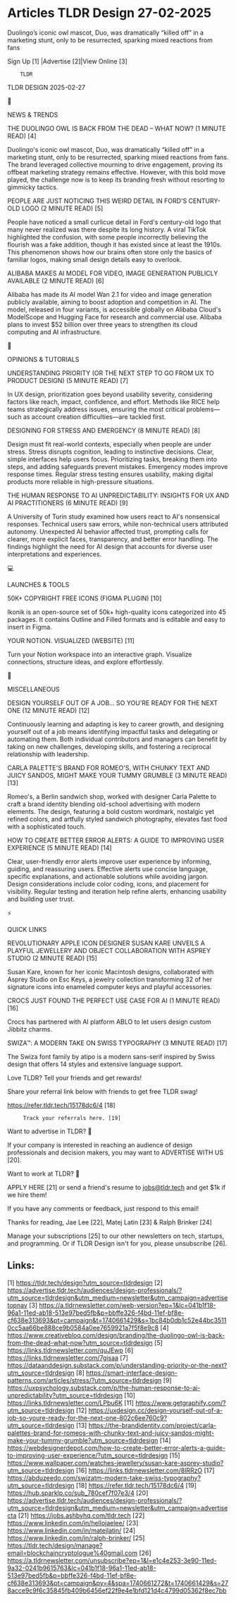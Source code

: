# Articles TLDR Design 27-02-2025

Duolingo’s iconic owl mascot, Duo, was dramatically “killed off”
in a marketing stunt, only to be resurrected, sparking mixed reactions
from
fans ‌ ‌ ‌ ‌ ‌ ‌ ‌ ‌ ‌ ‌ ‌ ‌ ‌ ‌ ‌ ‌ ‌ ‌ ‌ ‌ ‌ ‌ ‌ ‌ ‌ ‌  ‌ ‌ ‌ ‌ ‌ ‌ ‌ ‌ ‌ ‌ ‌ ‌ ‌ ‌ ‌ ‌ ‌ ‌ ‌ ‌ ‌ ‌ ‌ ‌ ‌ ‌ 


 Sign Up [1] |Advertise [2]|View Online [3] 

		TLDR 

TLDR DESIGN 2025-02-27

📱 

NEWS & TRENDS

 THE DUOLINGO OWL IS BACK FROM THE DEAD – WHAT NOW? (1 MINUTE READ)
[4] 

 Duolingo's iconic owl mascot, Duo, was dramatically “killed off”
in a marketing stunt, only to be resurrected, sparking mixed reactions
from fans. The brand leveraged collective mourning to drive
engagement, proving its offbeat marketing strategy remains effective.
However, with this bold move played, the challenge now is to keep its
branding fresh without resorting to gimmicky tactics. 

 PEOPLE ARE JUST NOTICING THIS WEIRD DETAIL IN FORD'S CENTURY-OLD LOGO
(2 MINUTE READ) [5] 

 People have noticed a small curlicue detail in Ford's century-old
logo that many never realized was there despite its long history. A
viral TikTok highlighted the confusion, with some people incorrectly
believing the flourish was a fake addition, though it has existed
since at least the 1910s. This phenomenon shows how our brains often
store only the basics of familiar logos, making small design details
easy to overlook. 

 ALIBABA MAKES AI MODEL FOR VIDEO, IMAGE GENERATION PUBLICLY AVAILABLE
(2 MINUTE READ) [6] 

 Alibaba has made its AI model Wan 2.1 for video and image generation
publicly available, aiming to boost adoption and competition in AI.
The model, released in four variants, is accessible globally on
Alibaba Cloud's ModelScope and Hugging Face for research and
commercial use. Alibaba plans to invest $52 billion over three years
to strengthen its cloud computing and AI infrastructure. 

🚀 

OPINIONS & TUTORIALS

 UNDERSTANDING PRIORITY (OR THE NEXT STEP TO GO FROM UX TO PRODUCT
DESIGN) (5 MINUTE READ) [7] 

 In UX design, prioritization goes beyond usability severity,
considering factors like reach, impact, confidence, and effort.
Methods like RICE help teams strategically address issues, ensuring
the most critical problems—such as account creation
difficulties—are tackled first. 

 DESIGNING FOR STRESS AND EMERGENCY (8 MINUTE READ) [8] 

 Design must fit real-world contexts, especially when people are under
stress. Stress disrupts cognition, leading to instinctive decisions.
Clear, simple interfaces help users focus. Prioritizing tasks,
breaking them into steps, and adding safeguards prevent mistakes.
Emergency modes improve response times. Regular stress testing ensures
usability, making digital products more reliable in high-pressure
situations. 

 THE HUMAN RESPONSE TO AI UNPREDICTABILITY: INSIGHTS FOR UX AND AI
PRACTITIONERS (6 MINUTE READ) [9] 

 A University of Turin study examined how users react to AI's
nonsensical responses. Technical users saw errors, while non-technical
users attributed autonomy. Unexpected AI behavior affected trust,
prompting calls for clearer, more explicit faces, transparency, and
better error handling. The findings highlight the need for AI design
that accounts for diverse user interpretations and experiences. 

💻 

LAUNCHES & TOOLS

 50K+ COPYRIGHT FREE ICONS (FIGMA PLUGIN) [10] 

 Ikonik is an open-source set of 50k+ high-quality icons categorized
into 45 packages. It contains Outline and Filled formats and is
editable and easy to insert in Figma. 

 YOUR NOTION. VISUALIZED (WEBSITE) [11] 

 Turn your Notion workspace into an interactive graph. Visualize
connections, structure ideas, and explore effortlessly. 

🎁 

MISCELLANEOUS

 DESIGN YOURSELF OUT OF A JOB… SO YOU'RE READY FOR THE NEXT ONE (12
MINUTE READ) [12] 

 Continuously learning and adapting is key to career growth, and
designing yourself out of a job means identifying impactful tasks and
delegating or automating them. Both individual contributors and
managers can benefit by taking on new challenges, developing skills,
and fostering a reciprocal relationship with leadership. 

 CARLA PALETTE'S BRAND FOR ROMEO'S, WITH CHUNKY TEXT AND JUICY SANDOS,
MIGHT MAKE YOUR TUMMY GRUMBLE (3 MINUTE READ) [13] 

 Romeo's, a Berlin sandwich shop, worked with designer Carla Palette
to craft a brand identity blending old-school advertising with modern
elements. The design, featuring a bold custom wordmark, nostalgic yet
refined colors, and artfully styled sandwich photography, elevates
fast food with a sophisticated touch. 

 HOW TO CREATE BETTER ERROR ALERTS: A GUIDE TO IMPROVING USER
EXPERIENCE (5 MINUTE READ) [14] 

 Clear, user-friendly error alerts improve user experience by
informing, guiding, and reassuring users. Effective alerts use concise
language, specific explanations, and actionable solutions while
avoiding jargon. Design considerations include color coding, icons,
and placement for visibility. Regular testing and iteration help
refine alerts, enhancing usability and building user trust. 

⚡ 

QUICK LINKS

 REVOLUTIONARY APPLE ICON DESIGNER SUSAN KARE UNVEILS A PLAYFUL
JEWELLERY AND OBJECT COLLABORATION WITH ASPREY STUDIO (2 MINUTE READ)
[15] 

 Susan Kare, known for her iconic Macintosh designs, collaborated with
Asprey Studio on Esc Keys, a jewelry collection transforming 32 of her
signature icons into enameled computer keys and playful accessories. 

 CROCS JUST FOUND THE PERFECT USE CASE FOR AI (1 MINUTE READ) [16] 

 Crocs has partnered with AI platform ABLO to let users design custom
Jibbitz charms. 

 SWIZA™: A MODERN TAKE ON SWISS TYPOGRAPHY (3 MINUTE READ) [17] 

 The Swiza font family by atipo is a modern sans-serif inspired by
Swiss design that offers 14 styles and extensive language support. 

Love TLDR? Tell your friends and get rewards!

 Share your referral link below with friends to get free TLDR swag! 

 https://refer.tldr.tech/15178dc6/4 [18] 

		 Track your referrals here. [19] 

Want to advertise in TLDR? 📰

 If your company is interested in reaching an audience of design
professionals and decision makers, you may want to ADVERTISE WITH US
[20]. 

Want to work at TLDR? 💼

 APPLY HERE [21] or send a friend's resume to jobs@tldr.tech and get
$1k if we hire them! 

 If you have any comments or feedback, just respond to this email! 

Thanks for reading, 
Jae Lee [22], Matej Latin [23] & Ralph Brinker [24] 

 Manage your subscriptions [25] to our other newsletters on tech,
startups, and programming. Or if TLDR Design isn't for you, please
unsubscribe [26]. 

 

Links:
------
[1] https://tldr.tech/design?utm_source=tldrdesign
[2] https://advertise.tldr.tech/audiences/design-professionals/?utm_source=tldrdesign&utm_medium=newsletter&utm_campaign=advertisetopnav
[3] https://a.tldrnewsletter.com/web-version?ep=1&lc=041b1f18-96a1-11ed-ab18-513e97bed5fb&p=bbffe326-f4bd-11ef-bf8e-cf638e313693&pt=campaign&t=1740661429&s=1bc84b0db1c52e44bc35110cc5aa66be888ce9b0584a0ee7659921a7f5f8e9c8
[4] https://www.creativebloq.com/design/branding/the-duolingo-owl-is-back-from-the-dead-what-now?utm_source=tldrdesign
[5] https://links.tldrnewsletter.com/quJEwp
[6] https://links.tldrnewsletter.com/7gisaa
[7] https://dataanddesign.substack.com/p/understanding-priority-or-the-next?utm_source=tldrdesign
[8] https://smart-interface-design-patterns.com/articles/stress/?utm_source=tldrdesign
[9] https://uxpsychology.substack.com/p/the-human-response-to-ai-unpredictability?utm_source=tldrdesign
[10] https://links.tldrnewsletter.com/LPbu6K
[11] https://www.getgraphify.com/?utm_source=tldrdesign
[12] https://uxdesign.cc/design-yourself-out-of-a-job-so-youre-ready-for-the-next-one-802c6ee760c9?utm_source=tldrdesign
[13] https://the-brandidentity.com/project/carla-palettes-brand-for-romeos-with-chunky-text-and-juicy-sandos-might-make-your-tummy-grumble?utm_source=tldrdesign
[14] https://webdesignerdepot.com/how-to-create-better-error-alerts-a-guide-to-improving-user-experience/?utm_source=tldrdesign
[15] https://www.wallpaper.com/watches-jewellery/susan-kare-asprey-studio?utm_source=tldrdesign
[16] https://links.tldrnewsletter.com/8lRRzO
[17] https://abduzeedo.com/swizatm-modern-take-swiss-typography?utm_source=tldrdesign
[18] https://refer.tldr.tech/15178dc6/4
[19] https://hub.sparklp.co/sub_780cef7f07e3/4
[20] https://advertise.tldr.tech/audiences/design-professionals/?utm_source=tldrdesign&utm_medium=newsletter&utm_campaign=advertisecta
[21] https://jobs.ashbyhq.com/tldr.tech
[22] https://www.linkedin.com/in/hellojaelee/
[23] https://www.linkedin.com/in/matejlatin/
[24] https://www.linkedin.com/in/ralph-brinker/
[25] https://tldr.tech/design/manage?email=blockchaincryptologue%40gmail.com
[26] https://a.tldrnewsletter.com/unsubscribe?ep=1&l=e1c4e253-3e90-11ed-9a32-0241b9615763&lc=041b1f18-96a1-11ed-ab18-513e97bed5fb&p=bbffe326-f4bd-11ef-bf8e-cf638e313693&pt=campaign&pv=4&spa=1740661272&t=1740661429&s=278acce9c9f6c35845fb409b6456ef22f9e4e1bfd121d4c4799d05362f8ec7bb